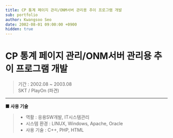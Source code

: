 ```yaml
---
title: CP 통계 페이지 관리/ONM서버 관리용 추이 프로그램 개발
sub: portfolio
author: Kwangsoo Seo
date: 2002-08-01 09:00:00 +0900
hidden: true
---
```


# CP 통계 페이지 관리/ONM서버 관리용 추이 프로그램 개발
> 기간 : 2002.08 ~ 2003.08  
> SKT / PlayOn (파견)

---

**■ 사용 기술**

>  * 역활 : 응용SW개발, IT시스템관리
>  * 시스템 환경 : LINUX, Windows, Apache, Oracle
>  * 사용 기술 : C++, PHP, HTML
